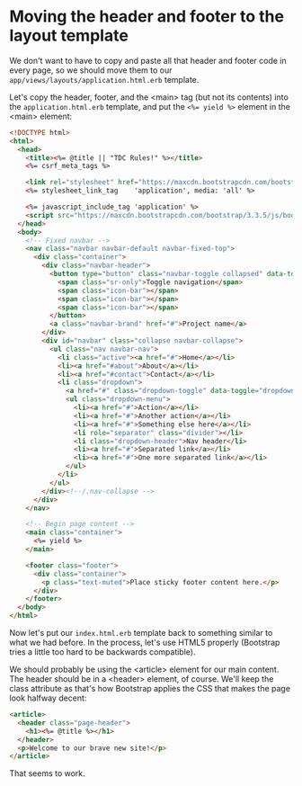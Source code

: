 # Moving the header and footer to the layout template

We don't want to have to copy and paste all that header and footer code in every page, so we should move them to our `app/views/layouts/application.html.erb` template.

Let's copy the header, footer, and the &lt;main&gt; tag (but not its contents) into the `application.html.erb` template, and put the `<%= yield %>` element in the &lt;main&gt; element:

```html
<!DOCTYPE html>
<html>
  <head>
    <title><%= @title || "TDC Rules!" %></title>
    <%= csrf_meta_tags %>

    <link rel="stylesheet" href="https://maxcdn.bootstrapcdn.com/bootstrap/3.3.5/css/bootstrap.min.css">
    <%= stylesheet_link_tag    'application', media: 'all' %>

    <%= javascript_include_tag 'application' %>
    <script src="https://maxcdn.bootstrapcdn.com/bootstrap/3.3.5/js/bootstrap.min.js"></script>
  </head>
  <body>
    <!-- Fixed navbar -->
    <nav class="navbar navbar-default navbar-fixed-top">
      <div class="container">
        <div class="navbar-header">
          <button type="button" class="navbar-toggle collapsed" data-toggle="collapse" data-target="#navbar" aria-expanded="false" aria-controls="navbar">
            <span class="sr-only">Toggle navigation</span>
            <span class="icon-bar"></span>
            <span class="icon-bar"></span>
            <span class="icon-bar"></span>
          </button>
          <a class="navbar-brand" href="#">Project name</a>
        </div>
        <div id="navbar" class="collapse navbar-collapse">
          <ul class="nav navbar-nav">
            <li class="active"><a href="#">Home</a></li>
            <li><a href="#about">About</a></li>
            <li><a href="#contact">Contact</a></li>
            <li class="dropdown">
              <a href="#" class="dropdown-toggle" data-toggle="dropdown" role="button" aria-haspopup="true" aria-expanded="false">Dropdown <span class="caret"></span></a>
              <ul class="dropdown-menu">
                <li><a href="#">Action</a></li>
                <li><a href="#">Another action</a></li>
                <li><a href="#">Something else here</a></li>
                <li role="separator" class="divider"></li>
                <li class="dropdown-header">Nav header</li>
                <li><a href="#">Separated link</a></li>
                <li><a href="#">One more separated link</a></li>
              </ul>
            </li>
          </ul>
        </div><!--/.nav-collapse -->
      </div>
    </nav>

    <!-- Begin page content -->
    <main class="container">
      <%= yield %>
    </main>

    <footer class="footer">
      <div class="container">
        <p class="text-muted">Place sticky footer content here.</p>
      </div>
    </footer>
  </body>
</html>
```

Now let's put our `index.html.erb` template back to something similar to what we had before. In the process, let's use HTML5 properly (Bootstrap tries a little too hard to be backwards compatible).

We should probably be using the &lt;article&gt; element for our main content. The header should be in a &lt;header&gt; element, of course. We'll keep the class attribute as that's how Bootstrap applies the CSS that makes the page look halfway decent:

```html
<article>
  <header class="page-header">
    <h1><%= @title %></h1>
  </header>
  <p>Welcome to our brave new site!</p>
</article>
```

That seems to work.
